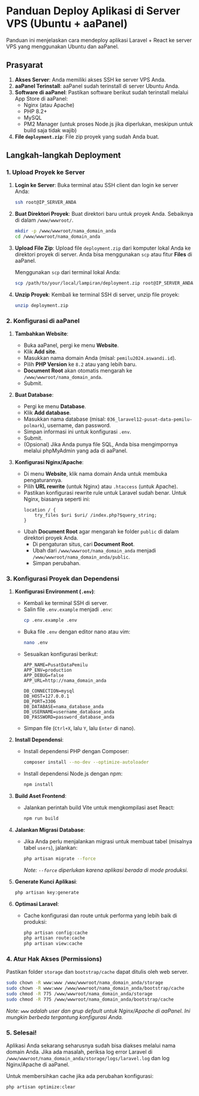 # Panduan Deploy Aplikasi di Server VPS (Ubuntu + aaPanel)

Panduan ini menjelaskan cara mendeploy aplikasi Laravel + React ke server VPS yang menggunakan Ubuntu dan aaPanel.

## Prasyarat

1.  **Akses Server**: Anda memiliki akses SSH ke server VPS Anda.
2.  **aaPanel Terinstall**: aaPanel sudah terinstall di server Ubuntu Anda.
3.  **Software di aaPanel**: Pastikan software berikut sudah terinstall melalui App Store di aaPanel:
    *   Nginx (atau Apache)
    *   PHP 8.2+
    *   MySQL
    *   PM2 Manager (untuk proses Node.js jika diperlukan, meskipun untuk build saja tidak wajib)
4.  **File `deployment.zip`**: File zip proyek yang sudah Anda buat.

## Langkah-langkah Deployment

### 1. Upload Proyek ke Server

1.  **Login ke Server**: Buka terminal atau SSH client dan login ke server Anda:
    ```bash
    ssh root@IP_SERVER_ANDA
    ```

2.  **Buat Direktori Proyek**: Buat direktori baru untuk proyek Anda. Sebaiknya di dalam `/www/wwwroot/`.
    ```bash
    mkdir -p /www/wwwroot/nama_domain_anda
    cd /www/wwwroot/nama_domain_anda
    ```

3.  **Upload File Zip**: Upload file `deployment.zip` dari komputer lokal Anda ke direktori proyek di server. Anda bisa menggunakan `scp` atau fitur **Files** di aaPanel.

    Menggunakan `scp` dari terminal lokal Anda:
    ```bash
    scp /path/to/your/local/lampiran/deployment.zip root@IP_SERVER_ANDA:/www/wwwroot/nama_domain_anda/
    ```

4.  **Unzip Proyek**: Kembali ke terminal SSH di server, unzip file proyek:
    ```bash
    unzip deployment.zip
    ```

### 2. Konfigurasi di aaPanel

1.  **Tambahkan Website**:
    *   Buka aaPanel, pergi ke menu **Website**.
    *   Klik **Add site**.
    *   Masukkan nama domain Anda (misal: `pemilu2024.aswandi.id`).
    *   Pilih **PHP Version** ke `8.2` atau yang lebih baru.
    *   **Document Root** akan otomatis mengarah ke `/www/wwwroot/nama_domain_anda`.
    *   Submit.

2.  **Buat Database**:
    *   Pergi ke menu **Database**.
    *   Klik **Add database**.
    *   Masukkan nama database (misal: `036_laravel12-pusat-data-pemilu-polmark`), username, dan password.
    *   Simpan informasi ini untuk konfigurasi `.env`.
    *   Submit.
    *   (Opsional) Jika Anda punya file SQL, Anda bisa mengimpornya melalui phpMyAdmin yang ada di aaPanel.

3.  **Konfigurasi Nginx/Apache**:
    *   Di menu **Website**, klik nama domain Anda untuk membuka pengaturannya.
    *   Pilih **URL rewrite** (untuk Nginx) atau `.htaccess` (untuk Apache).
    *   Pastikan konfigurasi rewrite rule untuk Laravel sudah benar. Untuk Nginx, biasanya seperti ini:
        ```nginx
        location / {
            try_files $uri $uri/ /index.php?$query_string;
        }
        ```
    *   Ubah **Document Root** agar mengarah ke folder `public` di dalam direktori proyek Anda.
        *   Di pengaturan situs, cari **Document Root**.
        *   Ubah dari `/www/wwwroot/nama_domain_anda` menjadi `/www/wwwroot/nama_domain_anda/public`.
        *   Simpan perubahan.

### 3. Konfigurasi Proyek dan Dependensi

1.  **Konfigurasi Environment (`.env`)**:
    *   Kembali ke terminal SSH di server.
    *   Salin file `.env.example` menjadi `.env`:
        ```bash
        cp .env.example .env
        ```
    *   Buka file `.env` dengan editor nano atau vim:
        ```bash
        nano .env
        ```
    *   Sesuaikan konfigurasi berikut:
        ```
        APP_NAME=PusatDataPemilu
        APP_ENV=production
        APP_DEBUG=false
        APP_URL=http://nama_domain_anda

        DB_CONNECTION=mysql
        DB_HOST=127.0.0.1
        DB_PORT=3306
        DB_DATABASE=nama_database_anda
        DB_USERNAME=username_database_anda
        DB_PASSWORD=password_database_anda
        ```
    *   Simpan file (`Ctrl+X`, lalu `Y`, lalu `Enter` di nano).

2.  **Install Dependensi**:
    *   Install dependensi PHP dengan Composer:
        ```bash
        composer install --no-dev --optimize-autoloader
        ```
    *   Install dependensi Node.js dengan npm:
        ```bash
        npm install
        ```

3.  **Build Aset Frontend**:
    *   Jalankan perintah build Vite untuk mengkompilasi aset React:
        ```bash
        npm run build
        ```

4.  **Jalankan Migrasi Database**:
    *   Jika Anda perlu menjalankan migrasi untuk membuat tabel (misalnya tabel `users`), jalankan:
        ```bash
        php artisan migrate --force
        ```
        *Note: `--force` diperlukan karena aplikasi berada di mode produksi.*

5.  **Generate Kunci Aplikasi**:
    ```bash
    php artisan key:generate
    ```

6.  **Optimasi Laravel**:
    *   Cache konfigurasi dan route untuk performa yang lebih baik di produksi:
        ```bash
        php artisan config:cache
        php artisan route:cache
        php artisan view:cache
        ```

### 4. Atur Hak Akses (Permissions)

Pastikan folder `storage` dan `bootstrap/cache` dapat ditulis oleh web server.

```bash
sudo chown -R www:www /www/wwwroot/nama_domain_anda/storage
sudo chown -R www:www /www/wwwroot/nama_domain_anda/bootstrap/cache
sudo chmod -R 775 /www/wwwroot/nama_domain_anda/storage
sudo chmod -R 775 /www/wwwroot/nama_domain_anda/bootstrap/cache
```
*Note: `www` adalah user dan grup default untuk Nginx/Apache di aaPanel. Ini mungkin berbeda tergantung konfigurasi Anda.*

### 5. Selesai!

Aplikasi Anda sekarang seharusnya sudah bisa diakses melalui nama domain Anda. Jika ada masalah, periksa log error Laravel di `/www/wwwroot/nama_domain_anda/storage/logs/laravel.log` dan log Nginx/Apache di aaPanel.

Untuk membersihkan cache jika ada perubahan konfigurasi:
```bash
php artisan optimize:clear
```
